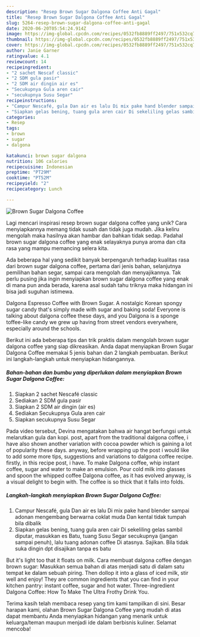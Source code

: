 ```yaml
---
description: "Resep Brown Sugar Dalgona Coffee Anti Gagal"
title: "Resep Brown Sugar Dalgona Coffee Anti Gagal"
slug: 5264-resep-brown-sugar-dalgona-coffee-anti-gagal
date: 2020-06-20T05:54:24.914Z
image: https://img-global.cpcdn.com/recipes/0532fb8889ff2497/751x532cq70/brown-sugar-dalgona-coffee-foto-resep-utama.jpg
thumbnail: https://img-global.cpcdn.com/recipes/0532fb8889ff2497/751x532cq70/brown-sugar-dalgona-coffee-foto-resep-utama.jpg
cover: https://img-global.cpcdn.com/recipes/0532fb8889ff2497/751x532cq70/brown-sugar-dalgona-coffee-foto-resep-utama.jpg
author: Janie Garner
ratingvalue: 4.1
reviewcount: 14
recipeingredient:
- "2 sachet Nescaf classic"
- "2 SDM gula pasir"
- "2 SDM air dingin air es"
- "Secukupnya Gula aren cair"
- "secukupnya Susu Segar"
recipeinstructions:
- "Campur Nescafé, gula Dan air es lalu Di mix pake hand blender sampai adonan mengembang berwarna coklat muda Dan kental tidak tumpah bila dibalik"
- "Siapkan gelas bening, tuang gula aren cair Di sekeliling gelas sambil diputar, masukkan es Batu, tuang Susu Segar secukupnya (jangan sampai penuh), lalu tuang adonan coffee Di atasnya. Sajikan. Bila tidak suka dingin dpt disajikan tanpa es batu"
categories:
- Resep
tags:
- brown
- sugar
- dalgona

katakunci: brown sugar dalgona 
nutrition: 106 calories
recipecuisine: Indonesian
preptime: "PT29M"
cooktime: "PT52M"
recipeyield: "2"
recipecategory: Lunch

---
```



![Brown Sugar Dalgona Coffee](https://img-global.cpcdn.com/recipes/0532fb8889ff2497/751x532cq70/brown-sugar-dalgona-coffee-foto-resep-utama.jpg)

Lagi mencari inspirasi resep brown sugar dalgona coffee yang unik? Cara menyiapkannya memang tidak susah dan tidak juga mudah. Jika keliru mengolah maka hasilnya akan hambar dan bahkan tidak sedap. Padahal brown sugar dalgona coffee yang enak selayaknya punya aroma dan cita rasa yang mampu memancing selera kita.

Ada beberapa hal yang sedikit banyak berpengaruh terhadap kualitas rasa dari brown sugar dalgona coffee, pertama dari jenis bahan, selanjutnya pemilihan bahan segar, sampai cara mengolah dan menyajikannya. Tak perlu pusing jika ingin menyiapkan brown sugar dalgona coffee yang enak di mana pun anda berada, karena asal sudah tahu triknya maka hidangan ini bisa jadi suguhan istimewa.

Dalgona Espresso Coffee with Brown Sugar. A nostalgic Korean spongy sugar candy that&#39;s simply made with sugar and baking soda! Everyone is talking about dalgona coffee these days, and you Dalgona is a sponge toffee-like candy we grew up having from street vendors everywhere, especially around the schools.


Berikut ini ada beberapa tips dan trik praktis dalam mengolah brown sugar dalgona coffee yang siap dikreasikan. Anda dapat menyiapkan Brown Sugar Dalgona Coffee memakai 5 jenis bahan dan 2 langkah pembuatan. Berikut ini langkah-langkah untuk menyiapkan hidangannya.

<!--inarticleads1-->

##### Bahan-bahan dan bumbu yang diperlukan dalam menyiapkan Brown Sugar Dalgona Coffee:

1. Siapkan 2 sachet Nescafé classic
1. Sediakan 2 SDM gula pasir
1. Siapkan 2 SDM air dingin (air es)
1. Sediakan Secukupnya Gula aren cair
1. Siapkan secukupnya Susu Segar


Pada video tersebut, Devina mengatakan bahwa air hangat berfungsi untuk melarutkan gula dan kopi. post, apart from the traditional dalgona coffee, i have also shown another variation with cocoa powder which is gaining a lot of popularity these days. anyway, before wrapping up the post i would like to add some more tips, suggestions and variations to dalgona coffee recipe. firstly, in this recipe post, i have. To make Dalgona coffee, whip instant coffee, sugar and water to make an emulsion. Pour cold milk into glasses and spoon the whipped coffee Dalgona coffee, as it has evolved anyway, is a visual delight to begin with. The coffee is so thick that it falls into folds. 

<!--inarticleads2-->

##### Langkah-langkah menyiapkan Brown Sugar Dalgona Coffee:

1. Campur Nescafé, gula Dan air es lalu Di mix pake hand blender sampai adonan mengembang berwarna coklat muda Dan kental tidak tumpah bila dibalik
1. Siapkan gelas bening, tuang gula aren cair Di sekeliling gelas sambil diputar, masukkan es Batu, tuang Susu Segar secukupnya (jangan sampai penuh), lalu tuang adonan coffee Di atasnya. Sajikan. Bila tidak suka dingin dpt disajikan tanpa es batu


But it&#39;s light too that it floats on milk. Cara membuat dalgona coffee dengan brown sugar: Masukkan semua bahan di atas menjadi satu di dalam satu tempat ke dalam sebuah piring. Then dollop it into a glass of iced milk, stir well and enjoy! They are common ingredients that you can find in your kitchen pantry: instant coffee, sugar and hot water. Three-ingredient Dalgona Coffee: How To Make The Ultra Frothy Drink You. 

Terima kasih telah membaca resep yang tim kami tampilkan di sini. Besar harapan kami, olahan Brown Sugar Dalgona Coffee yang mudah di atas dapat membantu Anda menyiapkan hidangan yang menarik untuk keluarga/teman maupun menjadi ide dalam berbisnis kuliner. Selamat mencoba!
